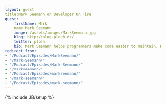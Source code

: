 ```yaml
---
layout: guest
title:Mark Seemann on Developer On Fire
guest:
    firstName: Mark
    name:Mark Seemann
    image: /assets/images/MarkSeemann.jpg
    blog: http://blog.ploeh.dk/
    twitter: ploeh
    bio: Mark Seemann helps programmers make code easier to maintain. He's a Danish freelance programmer, author, conference speaker, and MVP.
redirect_from:
- "/Podcast/Episodes/MarkSeemann/"
- "/Mark-Seemann/"
- "/Podcast/Episodes/Mark-Seemann/"
- "/markseemann/"
- "/Podcast/Episodes/markseemann/"
- "/mark-seemann/"
- "/Podcast/Episodes/mark-seemann/"
---
```

{% include JB/setup %}
